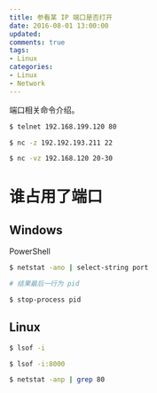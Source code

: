 ```yaml
---
title: 参看某 IP 端口是否打开
date: 2016-08-01 13:00:00
updated:
comments: true
tags:
- Linux
categories:
- Linux
- Network
---
```


端口相关命令介绍。

<!--more-->

```bash
$ telnet 192.168.199.120 80

$ nc -z 192.192.193.211 22

$ nc -vz 192.168.120 20-30
```

# 谁占用了端口

## Windows

PowerShell

```bash
$ netstat -ano | select-string port

# 结果最后一行为 pid

$ stop-process pid
```

## Linux

```bash
$ lsof -i

$ lsof -i:8000

$ netstat -anp | grep 80
```
